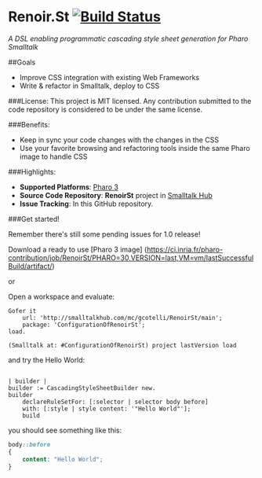 Renoir.St [![Build Status](https://ci.inria.fr/pharo-contribution/buildStatus/icon?job=RenoirSt)](https://ci.inria.fr/pharo-contribution/job/RenoirSt/)
=========

*A DSL enabling programmatic cascading style sheet generation for Pharo Smalltalk*

##Goals
- Improve CSS integration with existing Web Frameworks
- Write & refactor in Smalltalk, deploy to CSS

###License:
This project is MIT licensed. Any contribution submitted to the code repository is considered to be under the same license.

###Benefits:
- Keep in sync your code changes with the changes in the CSS
- Use your favorite browsing and refactoring tools inside the same Pharo image to handle CSS  

###Highlights:
- **Supported Platforms**: [Pharo 3](http://www.pharo-project.org/)
- **Source Code Repository**: **RenoirSt** project in [Smalltalk Hub](http://www.smalltalkhub.com)
- **Issue Tracking**: In this GitHub repository.

###Get started!

Remember there's still some pending issues for 1.0 release!

Download a ready to use [Pharo 3 image] (https://ci.inria.fr/pharo-contribution/job/RenoirSt/PHARO=30,VERSION=last,VM=vm/lastSuccessfulBuild/artifact/)

or

Open a workspace and evaluate:

```smalltalk
Gofer it    
    url: 'http://smalltalkhub.com/mc/gcotelli/RenoirSt/main';
    package: 'ConfigurationOfRenoirSt';
load.

(Smalltalk at: #ConfigurationOfRenoirSt) project lastVersion load
```

and try the Hello World:

```smalltalk

| builder |
builder := CascadingStyleSheetBuilder new.
builder
	declareRuleSetFor: [:selector | selector body before]
	with: [:style | style content: '"Hello World"'];
	build

```

you should see something like this:
```css
body::before
{
	content: "Hello World";
}
```
